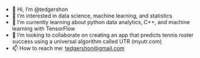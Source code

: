 - 👋 Hi, I’m @tedgershon
- 👀 I’m interested in data science, machine learning, and statistics
- 🌱 I’m currently learning about python data analytics, C++, and machine learning with TensorFlow
- 💞️ I’m looking to collaborate on creating an app that predicts tennis roster success using a universal algorithm called UTR (myutr.com)
- 📫 How to reach me: tedgershon@gmail.com

<!---
tedgershon/tedgershon is a ✨ special ✨ repository because its `README.md` (this file) appears on your GitHub profile.
You can click the Preview link to take a look at your changes.
--->
